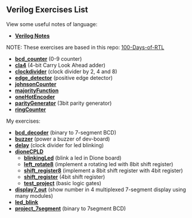 ## Verilog Exercises List

View some useful notes of language:

- [**Verilog Notes**](/verilog/verilogNotes.md)

NOTE: These exercises are based in this repo: [100-Days-of-RTL](https://github.com/Ummidichandrika/100-Days-of-RTL)

- [**bcd_counter**](/verilog/rtl-100-days/bcd_counter/) (0-9 counter)
- [**cla4**](/verilog/rtl-100-days/cla4/) (4-bit Carry Look Ahead adder)
- [**clockdivider**](/verilog/rtl-100-days/clockdivider/) (clock divider by 2, 4 and 8)
- [**edge_detector**](/verilog/rtl-100-days/edge_detector/) (positive edge detector)
- [**johnsonCounter**](/verilog/rtl-100-days/johnsonCounter/)
- [**majorityFunction**](/verilog/rtl-100-days/majorityFunction/)
- [**oneHotEncoder**](/verilog/rtl-100-days/oneHotEncoder/)
- [**parityGenerator**](/verilog/rtl-100-days/parityGenerator/) (3bit parity generator)
- [**ringCounter**](/verilog/rtl-100-days/ringCounter/)


My exercises:

- [**bcd_decoder**](/verilog/bcd_decoder/) (binary to 7-segment BCD)
- [**buzzer**](/verilog/buzzer/) (power a buzzer of dev-board)
- [**delay**](/verilog/delay/) (clock divider for led blinking)
- [**dioneCPLD**](/verilog/dioneCPLD/)
    - [**blinkingLed**](/verilog/dioneCPLD/blinkingLed/) (blink a led in Dione board)
    - [**left_rotate8**](/verilog/dioneCPLD/left_rotate8/) (implement a rotating led with 8bit shift register)
    - [**shift_register8**](/verilog/dioneCPLD/shif_register8/) (implement a 8bit shift register with 4bit register)
    - [**shift_register**](/verilog/dioneCPLD/shift_register/) (4bit shift register)
    - [**test_project**](/verilog/dioneCPLD/testProject/) (basic logic gates)
- [**display7_out**](/verilog/display7_out/) (show number in 4 multiplexed 7-segment display using many modules)
- [**led_blink**](/verilog/led_blink/)
- [**project_7segment**](/verilog/project_7segment/) (binary to 7segment BCD)
